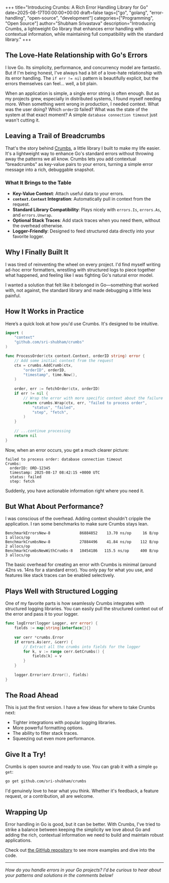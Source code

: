 +++
title="Introducing Crumbs: A Rich Error Handling Library for Go"
date=2025-08-17T00:00:00+00:00
draft=false
tags=["go", "golang", "error-handling", "open-source", "development"]
categories=["Programming", "Open Source"]
author="Shubham Srivastava"
description="Introducing Crumbs, a lightweight Go library that enhances error handling with contextual information, while maintaining full compatibility with the standard library."
+++

## The Love-Hate Relationship with Go's Errors

I love Go. Its simplicity, performance, and concurrency model are fantastic. But if I'm being honest, I've always had a bit of a love-hate relationship with its error handling. The `if err != nil` pattern is beautifully explicit, but the errors themselves can feel... well, a bit plain.

When an application is simple, a single error string is often enough. But as my projects grew, especially in distributed systems, I found myself needing more. When something went wrong in production, I needed context. What was the user doing? Which `orderID` failed? What was the state of the system at that exact moment? A simple `database connection timeout` just wasn't cutting it.

## Leaving a Trail of Breadcrumbs

That's the story behind [Crumbs](https://github.com/sri-shubham/crumbs), a little library I built to make my life easier. It's a lightweight way to enhance Go's standard errors without throwing away the patterns we all know. Crumbs lets you add contextual "breadcrumbs" as key-value pairs to your errors, turning a simple error message into a rich, debuggable snapshot.

### What It Brings to the Table

- **Key-Value Context**: Attach useful data to your errors.
- **`context.Context` Integration**: Automatically pull in context from the request.
- **Standard Library Compatibility**: Plays nicely with `errors.Is`, `errors.As`, and `errors.Unwrap`.
- **Optional Stack Traces**: Add stack traces when you need them, without the overhead otherwise.
- **Logger-Friendly**: Designed to feed structured data directly into your favorite logger.

## Why I Finally Built It

I was tired of reinventing the wheel on every project. I'd find myself writing ad-hoc error formatters, wrestling with structured logs to piece together what happened, and feeling like I was fighting Go's natural error model.

I wanted a solution that felt like it belonged in Go—something that worked with, not against, the standard library and made debugging a little less painful.

## How It Works in Practice

Here’s a quick look at how you'd use Crumbs. It's designed to be intuitive.

```go
import (
    "context"
    "github.com/sri-shubham/crumbs"
)

func ProcessOrder(ctx context.Context, orderID string) error {
    // Add some initial context from the request
    ctx = crumbs.AddCrumb(ctx, 
        "orderID", orderID,
        "timestamp", time.Now(),
    )
    
    order, err := fetchOrder(ctx, orderID)
    if err != nil {
        // Wrap the error with more specific context about the failure
        return crumbs.Wrap(ctx, err, "failed to process order",
            "status", "failed",
            "step", "fetch",
        )
    }
    
    // ...continue processing
    return nil
}
```

Now, when an error occurs, you get a much clearer picture:

```
failed to process order: database connection timeout
Crumbs:
  orderID: ORD-12345
  timestamp: 2025-08-17 08:42:15 +0000 UTC
  status: failed
  step: fetch
```

Suddenly, you have actionable information right where you need it.

## But What About Performance?

I was conscious of the overhead. Adding context shouldn't cripple the application. I ran some benchmarks to make sure Crumbs stays lean.

```
BenchmarkErrorsNew-8             86884852    13.70 ns/op     16 B/op    1 allocs/op
BenchmarkCrumbsNew-8             27884496    41.84 ns/op    112 B/op    2 allocs/op
BenchmarkCrumbsNewWithCrumbs-8   10454186   115.5 ns/op     400 B/op    3 allocs/op
```

The basic overhead for creating an error with Crumbs is minimal (around 42ns vs. 14ns for a standard error). You only pay for what you use, and features like stack traces can be enabled selectively.

## Plays Well with Structured Logging

One of my favorite parts is how seamlessly Crumbs integrates with structured logging libraries. You can easily pull the structured context out of the error and pass it to your logger.

```go
func logError(logger Logger, err error) {
    fields := map[string]interface{}{}
    
    var cerr *crumbs.Error
    if errors.As(err, &cerr) {
        // Extract all the crumbs into fields for the logger
        for k, v := range cerr.GetCrumbs() {
            fields[k] = v
        }
    }
    
    logger.Error(err.Error(), fields)
}
```

## The Road Ahead

This is just the first version. I have a few ideas for where to take Crumbs next:
- Tighter integrations with popular logging libraries.
- More powerful formatting options.
- The ability to filter stack traces.
- Squeezing out even more performance.

## Give It a Try!

Crumbs is open source and ready to use. You can grab it with a simple `go get`:

```bash
go get github.com/sri-shubham/crumbs
```

I'd genuinely love to hear what you think. Whether it's feedback, a feature request, or a contribution, all are welcome.

## Wrapping Up

Error handling in Go is good, but it can be better. With Crumbs, I've tried to strike a balance between keeping the simplicity we love about Go and adding the rich, contextual information we need to build and maintain robust applications.

Check out [the GitHub repository](https://github.com/sri-shubham/crumbs) to see more examples and dive into the code.

---

*How do you handle errors in your Go projects? I'd be curious to hear about your patterns and solutions in the comments below!*
